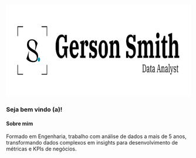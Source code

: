 <div align="middle">
<img src="https://github.com/gersonsmith/gersonsmith/blob/main/Card.png" alt="Gerson Smith" height="250" width="810">
</div>

### Seja bem vindo (a)!
#### Sobre mim
Formado em Engenharia, trabalho com análise de dados a mais de 5 anos, transformando dados complexos em insights para desenvolvimento de métricas e KPIs de negócios. <br>
